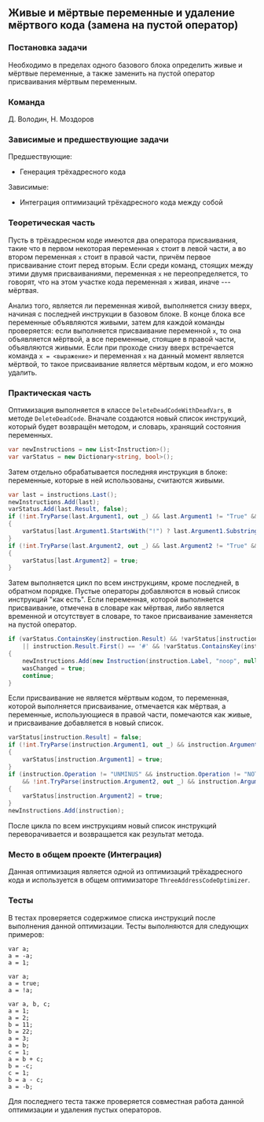 ## Живые и мёртвые переменные и удаление мёртвого кода (замена на пустой оператор)
### Постановка задачи
Необходимо в пределах одного базового блока определить живые и мёртвые переменные, а также заменить на пустой оператор присваивания мёртвым переменным.

### Команда
Д. Володин, Н. Моздоров

### Зависимые и предшествующие задачи
Предшествующие: 

- Генерация трёхадресного кода

Зависимые:

- Интеграция оптимизаций трёхадресного кода между собой

### Теоретическая часть
Пусть в трёхадресном коде имеются два оператора присваивания, такие что в первом некоторая переменная `x` стоит в левой части, а во втором переменная `x` стоит в правой части, причём первое присваивание стоит перед вторым. Если среди команд, стоящих между этими двумя присваиваниями, переменная `x` не переопределяется, то говорят, что на этом участке кода переменная `x` живая, иначе --- мёртвая. 

Анализ того, является ли переменная живой, выполняется снизу вверх, начиная с последней инструкции в базовом блоке. В конце блока все переменные объявляются живыми, затем для каждой команды проверяется: если выполняется присваивание переменной `x`, то она объявляется мёртвой, а все переменные, стоящие в правой части, объявляются живыми. Если при проходе снизу вверх встречается команда `x = <выражение>` и переменная `x` на данный момент является мёртвой, то такое присваивание является мёртвым кодом, и его можно удалить.

### Практическая часть
Оптимизация выполняется в классе `DeleteDeadCodeWithDeadVars`, в методе `DeleteDeadCode`. Вначале создаются новый список инструкций, который будет возвращён методом, и словарь, хранящий состояния переменных.
```csharp
var newInstructions = new List<Instruction>();
var varStatus = new Dictionary<string, bool>();
```

Затем отдельно обрабатывается последняя инструкция в блоке: переменные, которые в ней использованы, считаются живыми.
```csharp
var last = instructions.Last();
newInstructions.Add(last);
varStatus.Add(last.Result, false);
if (!int.TryParse(last.Argument1, out _) && last.Argument1 != "True" && last.Argument1 != "False")
{
    varStatus[last.Argument1.StartsWith("!") ? last.Argument1.Substring(1) : last.Argument1] = true;
}
if (!int.TryParse(last.Argument2, out _) && last.Argument2 != "True" && last.Argument2 != "False")
{
    varStatus[last.Argument2] = true;
}
```

Затем выполняется цикл по всем инструкциям, кроме последней, в обратном порядке. Пустые операторы добавляются в новый список инструкций "как есть". Если переменная, которой выполняется присваивание, отмечена в словаре как мёртвая, либо является временной и отсутствует в словаре, то такое присваивание заменяется на пустой оператор.
```csharp
if (varStatus.ContainsKey(instruction.Result) && !varStatus[instruction.Result]
    || instruction.Result.First() == '#' && !varStatus.ContainsKey(instruction.Result))
{
    newInstructions.Add(new Instruction(instruction.Label, "noop", null, null, null));
    wasChanged = true;
    continue;
}
```

Если присваивание не является мёртвым кодом, то переменная, которой выполняется присваивание, отмечается как мёртвая, а переменные, использующиеся в правой части, помечаются как живые, и присваивание добавляется в новый список.
```csharp
varStatus[instruction.Result] = false;
if (!int.TryParse(instruction.Argument1, out _) && instruction.Argument1 != "True" && instruction.Argument1 != "False")
{
    varStatus[instruction.Argument1] = true;
}
if (instruction.Operation != "UNMINUS" && instruction.Operation != "NOT"
    && !int.TryParse(instruction.Argument2, out _) && instruction.Argument2 != "True" && instruction.Argument2 != "False")
{
    varStatus[instruction.Argument2] = true;
}
newInstructions.Add(instruction);
```

После цикла по всем инструкциям новый список инструкций переворачивается и возвращается как результат метода. 

### Место в общем проекте (Интеграция)
Данная оптимизация является одной из оптимизаций трёхадресного кода и используется в общем оптимизаторе `ThreeAddressCodeOptimizer`.

### Тесты
В тестах проверяется содержимое списка инструкций после выполнения данной оптимизации. Тесты выполняются для следующих примеров:
```
var a;
a = -a;
a = 1;
```

```
var a;
a = true;
a = !a;
```

```
var a, b, c;
a = 1;
a = 2;
b = 11;
b = 22;
a = 3;
a = b;
c = 1;
a = b + c;
b = -c;
c = 1;
b = a - c;
a = -b;
```
Для последнего теста также проверяется совместная работа данной оптимизации и удаления пустых операторов.
